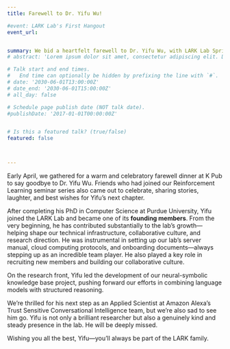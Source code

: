 ```yaml
---
title: Farewell to Dr. Yifu Wu!

#event: LARK Lab's First Hangout 
event_url: 


summary: We bid a heartfelt farewell to Dr. Yifu Wu, with LARK Lab Spring 2025 members and friends who joined our lab's Reinforcement Learning seminar! 
# abstract: 'Lorem ipsum dolor sit amet, consectetur adipiscing elit. Duis posuere tellusac convallis placerat. Proin tincidunt magna sed ex sollicitudin condimentum. Sed ac faucibus dolor, scelerisque sollicitudin nisi. Cras purus urna, suscipit quis sapien eu, pulvinar tempor diam.'

# Talk start and end times.
#   End time can optionally be hidden by prefixing the line with `#`.
# date: '2030-06-01T13:00:00Z'
# date_end: '2030-06-01T15:00:00Z'
# all_day: false

# Schedule page publish date (NOT talk date).
#publishDate: '2017-01-01T00:00:00Z'


# Is this a featured talk? (true/false)
featured: false



---
```


Early April, we gathered for a warm and celebratory farewell dinner at K Pub to say goodbye to Dr. Yifu Wu. Friends who had joined our Reinforcement Learning seminar series also came out to celebrate, sharing stories, laughter, and best wishes for Yifu’s next chapter.

After completing his PhD in Computer Science at Purdue University, Yifu joined the LARK Lab and became one of its **founding members**. From the very beginning, he has contributed substantially to the lab’s growth—helping shape our technical infrastructure, collaborative culture, and research direction.  He was instrumental in setting up our lab’s server manual, cloud computing protocols, and onboarding documents—always stepping up as an incredible team player. He also played a key role in recruiting new members and building our collaborative culture.

On the research front, Yifu led the development of our neural-symbolic knowledge base project, pushing forward our efforts in combining language models with structured reasoning.

We’re thrilled for his next step as an Applied Scientist at Amazon Alexa’s Trust Sensitive Conversational Intelligence team, but we’re also sad to see him go. Yifu is not only a brilliant researcher but also a genuinely kind and steady presence in the lab. He will be deeply missed.

Wishing you all the best, Yifu—you’ll always be part of the LARK family.
